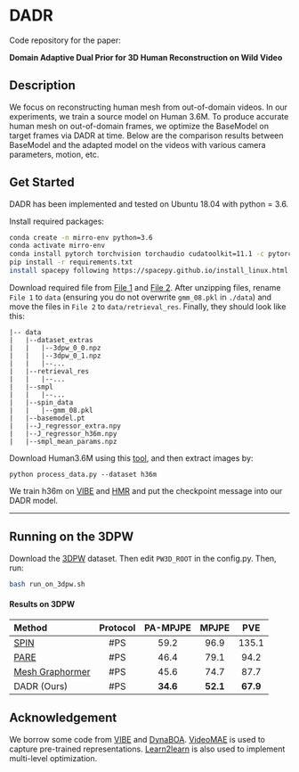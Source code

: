 # DADR

Code repository for the paper:

**Domain Adaptive Dual Prior for 3D Human Reconstruction on Wild Video**

## Description
We focus on reconstructing human mesh from out-of-domain videos. In our experiments, we train a source model on Human 3.6M. To produce accurate human mesh on out-of-domain frames, we optimize the BaseModel on target frames via DADR at time. Below are the comparison results between BaseModel and the adapted model on the videos with various camera parameters, motion, etc.

## Get Started

DADR has been implemented and tested on Ubuntu 18.04 with python = 3.6.

Install required packages:

```bash
conda create -n mirro-env python=3.6
conda activate mirro-env
conda install pytorch torchvision torchaudio cudatoolkit=11.1 -c pytorch-lts -c nvidia
pip install -r requirements.txt
install spacepy following https://spacepy.github.io/install_linux.html
```

Download required file from [File 1](https://drive.google.com/file/d/1_4GhHaiNIu2aidVwMBvbdcdGd2vgy-gR/view?usp=sharing) and [File 2](https://drive.google.com/file/d/1uekfFsWnLcKdrT6CxZ9zFQFy_ySdDaXK/view?usp=sharing). After unzipping files, rename `File 1` to `data` (ensuring you do not overwrite `gmm_08.pkl` in `./data`) and move the files in `File 2` to `data/retrieval_res`. Finally, they should look like this:
```
|-- data
|   |--dataset_extras
|   |   |--3dpw_0_0.npz
|   |   |--3dpw_0_1.npz
|   |   |--...
|   |--retrieval_res
|   |   |--...
|   |--smpl
|   |   |--...
|   |--spin_data
|   |   |--gmm_08.pkl
|   |--basemodel.pt
|   |--J_regressor_extra.npy
|   |--J_regressor_h36m.npy
|   |--smpl_mean_params.npz
```

Download Human3.6M using this [tool](https://github.com/kotaro-inoue/human3.6m_downloader), and then extract images by:
```
python process_data.py --dataset h36m
```
We train h36m on [VIBE](https://github.com/mkocabas/VIBE) and [HMR](https://github.com/akanazawa/hmr) and put the checkpoint message into our DADR model.

---
## Running on the 3DPW
Download the [3DPW](https://virtualhumans.mpi-inf.mpg.de/3DPW/) dataset. Then edit `PW3D_ROOT` in the config.py.
Then, run:
```bash
bash run_on_3dpw.sh
```

#### Results on 3DPW

| Method                                                       | Protocol | PA-MPJPE |  MPJPE   |   PVE    |
| :----------------------------------------------------------- | :------: | :------: | :------: | :------: |
| [SPIN](https://github.com/nkolot/SPIN)                       |   #PS    |   59.2   |   96.9   |  135.1   |
| [PARE](https://github.com/mkocabas/PARE)                     |   #PS    |   46.4   |   79.1   |   94.2   |
| [Mesh Graphormer](https://github.com/microsoft/MeshGraphormer) |   #PS    |   45.6   |   74.7   |   87.7   |
| DADR (Ours)                                               |   #PS    | **34.6** | **52.1** | **67.9** |


## Acknowledgement
We borrow some code from [VIBE](https://github.com/mkocabas/VIBE) and [DynaBOA](https://github.com/syguan96/DynaBOA). [VideoMAE](https://github.com/MCG-NJU/VideoMAE) is used to capture pre-trained representations. [Learn2learn](https://github.com/learnables/learn2learn) is also used to implement multi-level optimization.
